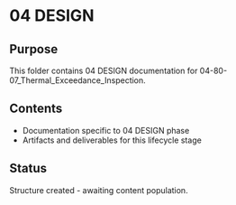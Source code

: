 # 04 DESIGN

## Purpose
This folder contains 04 DESIGN documentation for 04-80-07_Thermal_Exceedance_Inspection.

## Contents
- Documentation specific to 04 DESIGN phase
- Artifacts and deliverables for this lifecycle stage

## Status
Structure created - awaiting content population.
